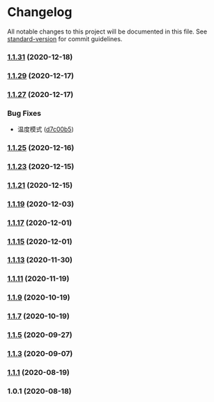 # Changelog

All notable changes to this project will be documented in this file. See [standard-version](https://github.com/conventional-changelog/standard-version) for commit guidelines.

### [1.1.31](https://github.com/ob-cloud/hardware-suit/compare/v1.1.28...v1.1.31) (2020-12-18)



### [1.1.29](https://github.com/ob-cloud/hardware-suit/compare/v1.1.26...v1.1.29) (2020-12-17)



### [1.1.27](https://github.com/ob-cloud/hardware-suit/compare/v1.1.24...v1.1.27) (2020-12-17)


### Bug Fixes

* 温度模式 ([d7c00b5](https://github.com/ob-cloud/hardware-suit/commit/d7c00b5))



### [1.1.25](https://github.com/ob-cloud/hardware-suit/compare/v1.1.22...v1.1.25) (2020-12-16)



### [1.1.23](https://github.com/ob-cloud/hardware-suit/compare/v1.1.20...v1.1.23) (2020-12-15)



### [1.1.21](https://github.com/ob-cloud/hardware-suit/compare/v1.1.18...v1.1.21) (2020-12-15)



### [1.1.19](https://github.com/ob-cloud/hardware-suit/compare/v1.1.16...v1.1.19) (2020-12-03)



### [1.1.17](https://github.com/ob-cloud/hardware-suit/compare/v1.1.14...v1.1.17) (2020-12-01)



### [1.1.15](https://github.com/ob-cloud/hardware-suit/compare/v1.1.12...v1.1.15) (2020-12-01)



### [1.1.13](https://github.com/ob-cloud/hardware-suit/compare/v1.1.10...v1.1.13) (2020-11-30)



### [1.1.11](https://github.com/ob-cloud/hardware-suit/compare/v1.1.8...v1.1.11) (2020-11-19)



### [1.1.9](https://github.com/ob-cloud/hardware-suit/compare/v1.1.6...v1.1.9) (2020-10-19)



### [1.1.7](https://github.com/ob-cloud/hardware-suit/compare/v1.1.4...v1.1.7) (2020-10-19)



### [1.1.5](https://github.com/ob-cloud/hardware-suit/compare/v1.1.2...v1.1.5) (2020-09-27)



### [1.1.3](https://github.com/ob-cloud/hardware-suit/compare/v1.1.0...v1.1.3) (2020-09-07)



### [1.1.1](https://github.com/ob-cloud/hardware-suit/compare/v1.0.1...v1.1.1) (2020-08-19)



### 1.0.1 (2020-08-18)
